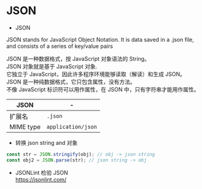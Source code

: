 # JSON

- JSON

JSON stands for JavaScript Object Notation. It is data saved in a .json file, and consists of a series of key/value pairs

JSON 是一种数据格式，按 JavaScript 对象语法的 String。  
 JSON 对象就是基于 JavaScript 对象.  
 它独立于 JavaScript，因此许多程序环境能够读取（解读）和生成 JSON。
JSON 是一种纯数据格式，它只包含属性，没有方法。  
 不像 JavaScript 标识符可以用作属性，在 JSON 中，只有字符串才能用作属性。

| JSON      | -                  |
| --------- | ------------------ |
| 扩展名    | `.json`            |
| MIME type | `application/json` |

- 转换 json string and 对象

```js
const str = JSON.stringify(obj); // obj -> json string
const obj2 = JSON.parse(str); // json string -> obj
```

- JSONLint 检验 JSON  
  https://jsonlint.com/

